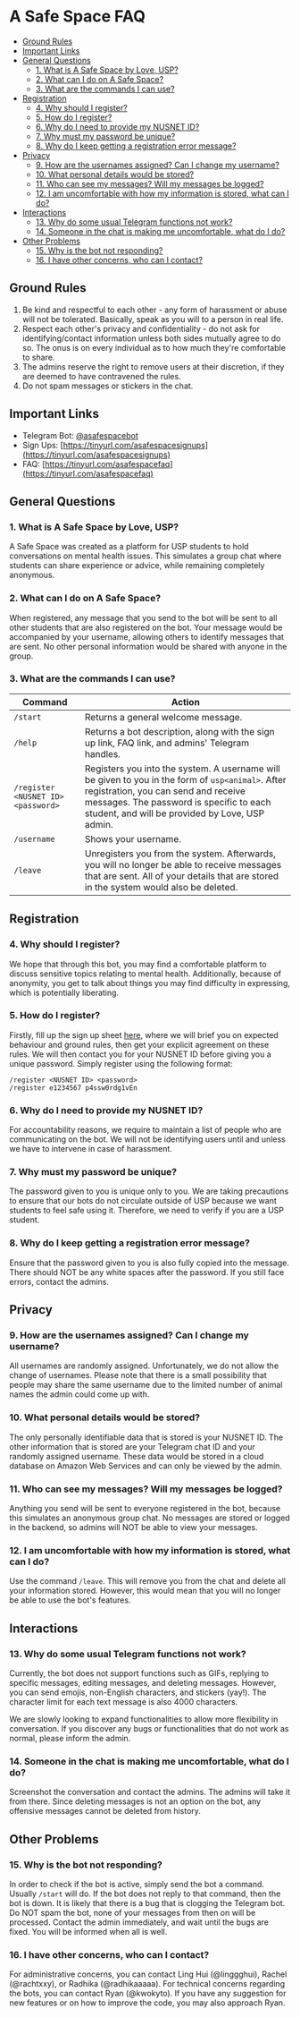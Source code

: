 # A Safe Space FAQ

* [Ground Rules](#ground-rules)
* [Important Links](#important-links)
* [General Questions](#general-questions)
  * [1. What is A Safe Space by Love, USP?](#1-what-is-a-safe-space-by-love-usp)
  * [2. What can I do on A Safe Space?](#2-what-can-i-do-on-a-safe-space)
  * [3. What are the commands I can use?](#3-what-are-the-commands-i-can-use)
* [Registration](#registration)
  * [4. Why should I register?](#4-why-should-i-register)
  * [5. How do I register?](#5-how-do-i-register)
  * [6. Why do I need to provide my NUSNET ID?](#6-why-do-i-need-to-provide-my-nusnet-id)
  * [7. Why must my password be unique?](#7-why-must-my-password-be-unique)
  * [8. Why do I keep getting a registration error message?](#8-why-do-i-keep-getting-a-registration-error-message)
* [Privacy](#privacy)
  * [9. How are the usernames assigned? Can I change my username?](#9-how-are-the-usernames-assigned-can-i-change-my-username)
  * [10. What personal details would be stored?](#10-what-personal-details-would-be-stored)
  * [11. Who can see my messages? Will my messages be logged?](#11-who-can-see-my-messages-will-my-messages-be-logged)
  * [12. I am uncomfortable with how my information is stored, what can I do?](#12-i-am-uncomfortable-with-how-my-information-is-stored-what-can-i-do)
* [Interactions](#interactions)
  * [13. Why do some usual Telegram functions not work?](#13-why-do-some-usual-telegram-functions-not-work)
  * [14. Someone in the chat is making me uncomfortable, what do I do?](#14-someone-in-the-chat-is-making-me-uncomfortable-what-do-i-do)
* [Other Problems](#other-problems)
  * [15. Why is the bot not responding?](#15-why-is-the-bot-not-responding)
  * [16. I have other concerns, who can I contact?](#16-i-have-other-concerns-who-can-i-contact)

## Ground Rules

1. Be kind and respectful to each other - any form of harassment or abuse will not be tolerated. Basically, speak as you will to a person in real life.
2. Respect each other's privacy and confidentiality - do not ask for identifying/contact information unless both sides mutually agree to do so. The onus is on every individual as to how much they're comfortable to share.
3. The admins reserve the right to remove users at their discretion, if they are deemed to have contravened the rules.
4. Do not spam messages or stickers in the chat.

## Important Links

* Telegram Bot: [@asafespacebot](https://telegram.me/asafespacebot)
* Sign Ups: [https://tinyurl.com/asafespacesignups](https://tinyurl.com/asafespacesignups)
* FAQ: [https://tinyurl.com/asafespacefaq](https://tinyurl.com/asafespacefaq)

## General Questions

### 1. What is A Safe Space by Love, USP?

A Safe Space was created as a platform for USP students to hold conversations on mental health issues. This simulates a group chat where students can share experience or advice, while remaining completely anonymous.

### 2. What can I do on A Safe Space?

When registered, any message that you send to the bot will be sent to all other students that are also registered on the bot. Your message would be accompanied by your username, allowing others to identify messages that are sent. No other personal information would be shared with anyone in the group.

### 3. What are the commands I can use?

|Command|Action|
|-------|------|
|`/start`|Returns a general welcome message.|
|`/help`|Returns a bot description, along with the sign up link, FAQ link, and admins' Telegram handles.|
|`/register <NUSNET ID> <password>`|Registers you into the system. A username will be given to you in the form of `usp<animal>`. After registration, you can send and receive messages. The password is specific to each student, and will be provided by Love, USP admin.|
|`/username`|Shows your username.|
|`/leave`|Unregisters you from the system. Afterwards, you will no longer be able to receive messages that are sent. All of your details that are stored in the system would also be deleted.|

## Registration

### 4. Why should I register?

We hope that through this bot, you may find a comfortable platform to discuss sensitive topics relating to mental health. Additionally, because of anonymity, you get to talk about things you may find difficulty in expressing, which is potentially liberating.

### 5. How do I register?

Firstly, fill up the sign up sheet [here](https://tinyurl.com/asafespacesignups), where we will brief you on expected behaviour and ground rules, then get your explicit agreement on these rules. We will then contact you for your NUSNET ID before giving you a unique password. Simply register using the following format:

```lang-none
/register <NUSNET ID> <password>
/register e1234567 p4ssw0rdg1vEn
```

### 6. Why do I need to provide my NUSNET ID?

For accountability reasons, we require to maintain a list of people who are communicating on the bot. We will not be identifying users until and unless we have to intervene in case of harassment.

### 7. Why must my password be unique?

The password given to you is unique only to you. We are taking precautions to ensure that our bots do not circulate outside of USP because we want students to feel safe using it. Therefore, we need to verify if you are a USP student.

### 8. Why do I keep getting a registration error message?

Ensure that the password given to you is also fully copied into the message. There should NOT be any white spaces after the password. If you still face errors, contact the admins.

## Privacy

### 9. How are the usernames assigned? Can I change my username?

All usernames are randomly assigned. Unfortunately, we do not allow the change of usernames. Please note that there is a small possibility that people may share the same username due to the limited number of animal names the admin could come up with.

### 10. What personal details would be stored?

The only personally identifiable data that is stored is your NUSNET ID. The other information that is stored are your Telegram chat ID and your randomly assigned username. These data would be stored in a cloud database on Amazon Web Services and can only be viewed by the admin.

### 11. Who can see my messages? Will my messages be logged?

Anything you send will be sent to everyone registered in the bot, because this simulates an anonymous group chat. No messages are stored or logged in the backend, so admins will NOT be able to view your messages.

### 12. I am uncomfortable with how my information is stored, what can I do?

Use the command `/leave`. This will remove you from the chat and delete all your information stored. However, this would mean that you will no longer be able to use the bot's features.

## Interactions

### 13. Why do some usual Telegram functions not work?

Currently, the bot does not support functions such as GIFs, replying to specific messages, editing messages, and deleting messages. However, you can send emojis, non-English characters, and stickers (yay!). The character limit for each text message is also 4000 characters.

We are slowly looking to expand functionalities to allow more flexibility in conversation. If you discover any bugs or functionalities that do not work as normal, please inform the admin.

### 14. Someone in the chat is making me uncomfortable, what do I do?

Screenshot the conversation and contact the admins. The admins will take it from there. Since deleting messages is not an option on the bot, any offensive messages cannot be deleted from history.

## Other Problems

### 15. Why is the bot not responding?

In order to check if the bot is active, simply send the bot a command. Usually `/start` will do. If the bot does not reply to that command, then the bot is down. It is likely that there is a bug that is clogging the Telegram bot. Do NOT spam the bot, none of your messages from then on will be processed. Contact the admin immediately, and wait until the bugs are fixed. You will be informed when all is well.

### 16. I have other concerns, who can I contact?

For administrative concerns, you can contact Ling Hui (@linggghui), Rachel (@rachtxxy), or Radhika (@radhikaaaaa). For technical concerns regarding the bots, you can contact Ryan (@kwokyto). If you have any suggestion for new features or on how to improve the code, you may also approach Ryan.
